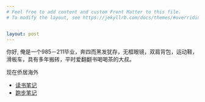 ```yaml
---
# Feel free to add content and custom Front Matter to this file.
# To modify the layout, see https://jekyllrb.com/docs/themes/#overriding-theme-defaults


layout: post
---
```


<p>
你好, 俺是一个985－211毕业，奔四而黑发犹存，无框眼镜，双肩背包，运动鞋，滑板车，具有多年搬砖，平时爱翻翻书喝喝茶的大叔。
</p>
<p>现在侨居海外</p>


<ul>
    <li>
      <a href="/reading">读书笔记</a>
    </li>
    <li>
      <a href="/running">跑步笔记</a>
    </li>
</ul>


